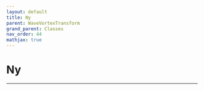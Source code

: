```yaml
---
layout: default
title: Ny
parent: WaveVortexTransform
grand_parent: Classes
nav_order: 44
mathjax: true
---
```


#  Ny




---

